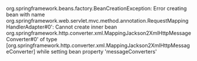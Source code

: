 org.springframework.beans.factory.BeanCreationException: Error creating bean with name org.springframework.web.servlet.mvc.method.annotation.RequestMappingHandlerAdapter#0': Cannot create inner bean org.springframework.http.converter.xml.MappingJackson2XmlHttpMessageConverter#0' of type [org.springframework.http.converter.xml.MappingJackson2XmlHttpMessageConverter] while setting bean property 'messageConverters'
